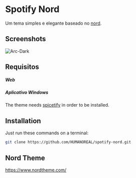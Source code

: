 # Spotify Nord
Um tema simples e elegante baseado no [nord](https://www.nordtheme.com/).

## Screenshots

![Arc-Dark]()

## Requisitos

##### Web

##### Aplicativo Windows
The theme needs [spicetify](https://github.com/khanhas/spicetify-cli) in order to be installed.

## Installation

Just run these commands on a terminal:

```bash
git clone https://github.com/HUMANOREAL/spotify-nord.git
```

## Nord Theme

https://www.nordtheme.com/
